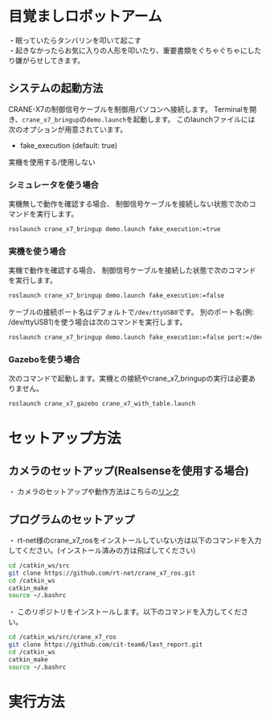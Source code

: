 # 目覚ましロボットアーム
・眠っていたらタンバリンを叩いて起こす  
・起きなかったらお気に入りの人形を叩いたり、重要書類をぐちゃぐちゃにしたり嫌がらせしてきます。  

## システムの起動方法

CRANE-X7の制御信号ケーブルを制御用パソコンへ接続します。
Terminalを開き、`crane_x7_bringup`の`demo.launch`を起動します。
このlaunchファイルには次のオプションが用意されています。

- fake_execution (default: true)

実機を使用する/使用しない

### シミュレータを使う場合

実機無しで動作を確認する場合、
制御信号ケーブルを接続しない状態で次のコマンドを実行します。

```sh
roslaunch crane_x7_bringup demo.launch fake_execution:=true
```

### 実機を使う場合

実機で動作を確認する場合、
制御信号ケーブルを接続した状態で次のコマンドを実行します。

```sh
roslaunch crane_x7_bringup demo.launch fake_execution:=false
```

ケーブルの接続ポート名はデフォルトで`/dev/ttyUSB0`です。
別のポート名(例: /dev/ttyUSB1)を使う場合は次のコマンドを実行します。

```sh
roslaunch crane_x7_bringup demo.launch fake_execution:=false port:=/dev/ttyUSB1
```

### Gazeboを使う場合

次のコマンドで起動します。実機との接続やcrane_x7_bringupの実行は必要ありません。

```sh
roslaunch crane_x7_gazebo crane_x7_with_table.launch
```

# セットアップ方法

## カメラのセットアップ(Realsenseを使用する場合)  
・  カメラのセットアップや動作方法はこちらの[リンク](https://github.com/cit-team6/last_report/blob/main/RealSense/sensor_setup_manual.md)
## プログラムのセットアップ  

・ rt-net様のcrane_x7_rosをインストールしていない方は以下のコマンドを入力してください。(インストール済みの方は飛ばしてください)

```sh
cd /catkin_ws/src
git clone https://github.com/rt-net/crane_x7_ros.git
cd /catkin_ws
catkin_make
source ~/.bashrc
```
・ このリポジトリをインストールします。以下のコマンドを入力してください。

```sh
cd /catkin_ws/src/crane_x7_ros
git clone https://github.com/cit-team6/last_report.git
cd /catkin_ws
catkin_make
source ~/.bashrc
```

# 実行方法
